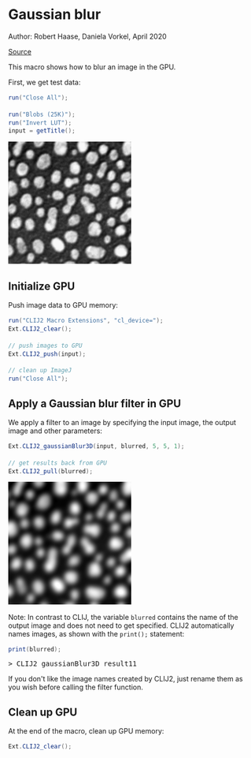 

# Gaussian blur
Author: Robert Haase, Daniela Vorkel, April 2020

[Source](https://github.com/clij/clij2-docs/tree/master/src/main/macro/blur.ijm)

This macro shows how to blur an image in the GPU.

First, we get test data:

```java
run("Close All");

run("Blobs (25K)");
run("Invert LUT");
input = getTitle();
```
<a href="image_1588706434257.png"><img src="image_1588706434257.png" width="250" alt="blobs.gif"/></a>

## Initialize GPU
Push image data to GPU memory:

```java
run("CLIJ2 Macro Extensions", "cl_device=");
Ext.CLIJ2_clear();

// push images to GPU
Ext.CLIJ2_push(input);

// clean up ImageJ
run("Close All");
```

## Apply a Gaussian blur filter in GPU
We apply a filter to an image by specifying the input image, the output image and other parameters:

```java
Ext.CLIJ2_gaussianBlur3D(input, blurred, 5, 5, 1);

// get results back from GPU
Ext.CLIJ2_pull(blurred);
```
<a href="image_1588706434451.png"><img src="image_1588706434451.png" width="250" alt="CLIJ2_gaussianBlur3D_result11"/></a>

Note: In contrast to CLIJ, the variable `blurred` contains the name of the output image and does not need to get specified. 
CLIJ2 automatically names images, as shown with the `print();` statement:

```java
print(blurred);
```
<pre>
> CLIJ2_gaussianBlur3D_result11
</pre>

If you don't like the image names created by CLIJ2, just rename them as you wish before calling the filter function.

## Clean up GPU
At the end of the macro, clean up GPU memory:

```java
Ext.CLIJ2_clear();
```



```
```
